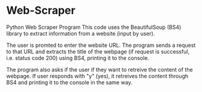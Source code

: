 
# Web-Scraper
Python Web Scraper Program
This code uses  the BeautifulSoup (BS4) library to extract information from a website (input by user).

The user is promted to enter the website URL. The program sends a request to that URL and extracts the title of the webpage (if request is successful, i.e. status code 200) using BS4, printing it to the console.

The program also asks if the user if they want to retreive the content of the webpage. If user responds with "y" (yes), it retreives the content through BS4 and printing it to the console in the same way. 
